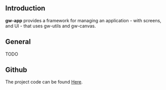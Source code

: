 ## Introduction

**gw-app** provides a framework for managing an application - with screens, and UI - that uses gw-utils and gw-canvas.

## General

TODO

## Github

The project code can be found [Here](https://github.com/funnisimo/gw-app).
